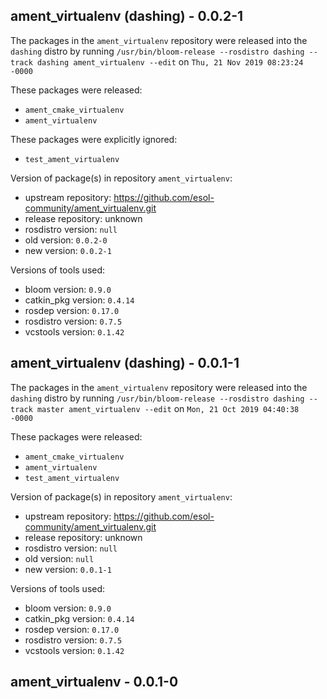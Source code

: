## ament_virtualenv (dashing) - 0.0.2-1

The packages in the `ament_virtualenv` repository were released into the `dashing` distro by running `/usr/bin/bloom-release --rosdistro dashing --track dashing ament_virtualenv --edit` on `Thu, 21 Nov 2019 08:23:24 -0000`

These packages were released:
- `ament_cmake_virtualenv`
- `ament_virtualenv`

These packages were explicitly ignored:
- `test_ament_virtualenv`

Version of package(s) in repository `ament_virtualenv`:

- upstream repository: https://github.com/esol-community/ament_virtualenv.git
- release repository: unknown
- rosdistro version: `null`
- old version: `0.0.2-0`
- new version: `0.0.2-1`

Versions of tools used:

- bloom version: `0.9.0`
- catkin_pkg version: `0.4.14`
- rosdep version: `0.17.0`
- rosdistro version: `0.7.5`
- vcstools version: `0.1.42`


## ament_virtualenv (dashing) - 0.0.1-1

The packages in the `ament_virtualenv` repository were released into the `dashing` distro by running `/usr/bin/bloom-release --rosdistro dashing --track master ament_virtualenv --edit` on `Mon, 21 Oct 2019 04:40:38 -0000`

These packages were released:
- `ament_cmake_virtualenv`
- `ament_virtualenv`
- `test_ament_virtualenv`

Version of package(s) in repository `ament_virtualenv`:

- upstream repository: https://github.com/esol-community/ament_virtualenv.git
- release repository: unknown
- rosdistro version: `null`
- old version: `null`
- new version: `0.0.1-1`

Versions of tools used:

- bloom version: `0.9.0`
- catkin_pkg version: `0.4.14`
- rosdep version: `0.17.0`
- rosdistro version: `0.7.5`
- vcstools version: `0.1.42`


## ament_virtualenv - 0.0.1-0

